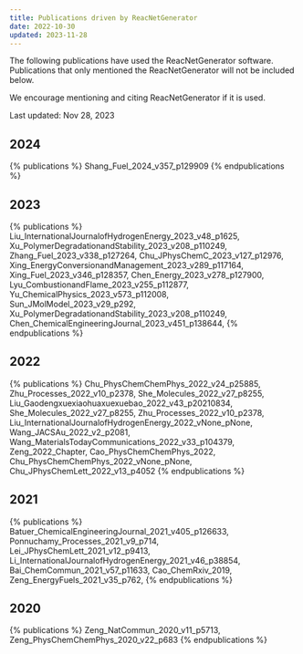 ```yaml
---
title: Publications driven by ReacNetGenerator
date: 2022-10-30
updated: 2023-11-28
---
```


The following publications have used the ReacNetGenerator software. Publications that only mentioned the ReacNetGenerator will not be included below.

We encourage mentioning and citing ReacNetGenerator if it is used.

Last updated: Nov 28, 2023

## 2024

{% publications %}
Shang_Fuel_2024_v357_p129909
{% endpublications %}

## 2023

{% publications %}
Liu_InternationalJournalofHydrogenEnergy_2023_v48_p1625,
Xu_PolymerDegradationandStability_2023_v208_p110249,
Zhang_Fuel_2023_v338_p127264,
Chu_JPhysChemC_2023_v127_p12976,
Xing_EnergyConversionandManagement_2023_v289_p117164,
Xing_Fuel_2023_v346_p128357,
Chen_Energy_2023_v278_p127900,
Lyu_CombustionandFlame_2023_v255_p112877,
Yu_ChemicalPhysics_2023_v573_p112008,
Sun_JMolModel_2023_v29_p292,
Xu_PolymerDegradationandStability_2023_v208_p110249,
Chen_ChemicalEngineeringJournal_2023_v451_p138644,
{% endpublications %}

## 2022

{% publications %}
Chu_PhysChemChemPhys_2022_v24_p25885,
Zhu_Processes_2022_v10_p2378,
She_Molecules_2022_v27_p8255,
Liu_Gaodengxuexiaohuaxuexuebao_2022_v43_p20210834,
She_Molecules_2022_v27_p8255,
Zhu_Processes_2022_v10_p2378,
Liu_InternationalJournalofHydrogenEnergy_2022_vNone_pNone,
Wang_JACSAu_2022_v2_p2081,
Wang_MaterialsTodayCommunications_2022_v33_p104379,
Zeng_2022_Chapter,
Cao_PhysChemChemPhys_2022,
Chu_PhysChemChemPhys_2022_vNone_pNone,
Chu_JPhysChemLett_2022_v13_p4052
{% endpublications %}

## 2021

{% publications %}
Batuer_ChemicalEngineeringJournal_2021_v405_p126633,
Ponnuchamy_Processes_2021_v9_p714,
Lei_JPhysChemLett_2021_v12_p9413,
Li_InternationalJournalofHydrogenEnergy_2021_v46_p38854,
Bai_ChemCommun_2021_v57_p11633,
Cao_ChemRxiv_2019,
Zeng_EnergyFuels_2021_v35_p762,
{% endpublications %}

## 2020

{% publications %}
Zeng_NatCommun_2020_v11_p5713,
Zeng_PhysChemChemPhys_2020_v22_p683
{% endpublications %}